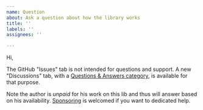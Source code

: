 ```yaml
---
name: Question
about: Ask a question about how the library works
title: ''
labels: ''
assignees: ''

---
```


Hi,

The GitHub "Issues" tab is not intended for questions and support. A new "Discussions" tab, with a [Questions & Answers category](https://github.com/cyrilletuzi/angular-async-local-storage/discussions/categories/q-a), is available for that purpose.

Note the author is *unpaid* for his work on this lib and thus will answer based on his availability. [Sponsoring](https://github.com/sponsors/cyrilletuzi/) is welcomed if you want to dedicated help.
